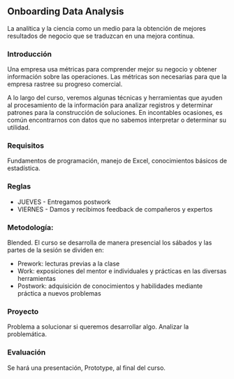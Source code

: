 ## Onboarding Data Analysis
La analítica y la ciencia como un medio para la obtención de mejores resultados de negocio que se traduzcan en una mejora continua.

### Introducción 
Una empresa usa métricas para comprender mejor su negocio y obtener información sobre las operaciones. Las métricas son necesarias para que la empresa rastree su progreso comercial. 

A lo largo del curso, veremos algunas técnicas y herramientas que ayuden al procesamiento de la información para analizar registros y determinar patrones para la construcción de soluciones. En incontables ocasiones, es común encontrarnos con datos que no sabemos interpretar o determinar su utilidad. 

### Requisitos
Fundamentos de programación, manejo de Excel, conocimientos básicos de estadística.

### Reglas
- JUEVES - Entregamos postwork   
- VIERNES - Damos y recibimos feedback de compañeros y expertos

### Metodología:
Blended. El curso se desarrolla de manera presencial los sábados y las partes de la sesión se dividen en: 
- Prework: lecturas previas a la clase
- Work: exposiciones del mentor e individuales y prácticas en las diversas herramientas
- Postwork: adquisición de conocimientos y habilidades mediante práctica a nuevos problemas

### Proyecto 
Problema a solucionar si queremos desarrollar algo. Analizar la problemática. 

### Evaluación
Se hará una presentación, Prototype, al final del curso.
